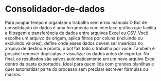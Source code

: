 # Consolidador-de-dados
Para poupar tempo e organizar o trabalho sem erros manuais
O Bot de consolidação de dados é uma ferramenta com interface gráfica que facilita a filtragem e transferência de dados entre arquivos Excel ou CSV.
Você escolhe um arquivo de origem, aplica filtros por coluna (incluindo ou excluindo valores), define onde esses dados devem ser inseridos no arquivo de destino e pronto, o bot faz todo o trabalho por você.
Também é possível remover duplicatas e visualizar os dados antes de exportar.
No final, os resultados são salvos automaticamente em um novo arquivo Excel dentro da pasta exportados.
Ideal para quem lida com grandes planilhas e quer automatizar parte do processo sem precisar escrever fórmulas ou macros.
